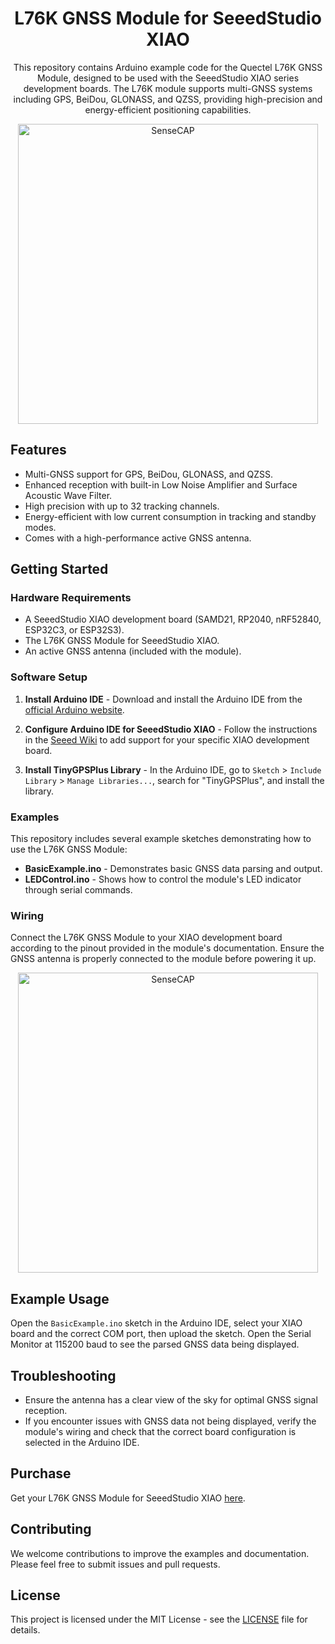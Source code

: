 
<div align="center">

# **L76K GNSS Module for SeeedStudio XIAO**

This repository contains Arduino example code for the Quectel L76K GNSS Module, designed to be used with the SeeedStudio XIAO series development boards. The L76K module supports multi-GNSS systems including GPS, BeiDou, GLONASS, and QZSS, providing high-precision and energy-efficient positioning capabilities.

</div>
<p align="center">
  <a href="https://wiki.seeedstudio.com/get_start_l76k_gnss/">
    <img src="https://files.seeedstudio.com/wiki/Seeeduino-XIAO-Expansion-Board/GPS_Module/L76K/1-L76K-GNSS-Module-for-Seeed-Studio-XIAO-45font.jpg" width="480" height="auto" alt="SenseCAP">
  </a>
</p>
</div>

## Features

- Multi-GNSS support for GPS, BeiDou, GLONASS, and QZSS.
- Enhanced reception with built-in Low Noise Amplifier and Surface Acoustic Wave Filter.
- High precision with up to 32 tracking channels.
- Energy-efficient with low current consumption in tracking and standby modes.
- Comes with a high-performance active GNSS antenna.

## Getting Started

### Hardware Requirements

- A SeeedStudio XIAO development board (SAMD21, RP2040, nRF52840, ESP32C3, or ESP32S3).
- The L76K GNSS Module for SeeedStudio XIAO.
- An active GNSS antenna (included with the module).

### Software Setup

1. **Install Arduino IDE** - Download and install the Arduino IDE from the [official Arduino website](https://www.arduino.cc/en/software).

2. **Configure Arduino IDE for SeeedStudio XIAO** - Follow the instructions in the [Seeed Wiki](https://wiki.seeedstudio.com/Seeeduino-XIAO/#software) to add support for your specific XIAO development board.

3. **Install TinyGPSPlus Library** - In the Arduino IDE, go to `Sketch` > `Include Library` > `Manage Libraries...`, search for "TinyGPSPlus", and install the library.

### Examples

This repository includes several example sketches demonstrating how to use the L76K GNSS Module:

- **BasicExample.ino** - Demonstrates basic GNSS data parsing and output.
- **LEDControl.ino** - Shows how to control the module's LED indicator through serial commands.

### Wiring

Connect the L76K GNSS Module to your XIAO development board according to the pinout provided in the module's documentation. Ensure the GNSS antenna is properly connected to the module before powering it up.

<p align="center">
    <img src="https://files.seeedstudio.com/wiki/Seeeduino-XIAO-Expansion-Board/GPS_Module/L76K/gnss-xiao-assembled.png" width="480" height="auto" alt="SenseCAP">
  </a>
</p>

## Example Usage

Open the `BasicExample.ino` sketch in the Arduino IDE, select your XIAO board and the correct COM port, then upload the sketch. Open the Serial Monitor at 115200 baud to see the parsed GNSS data being displayed.

## Troubleshooting

- Ensure the antenna has a clear view of the sky for optimal GNSS signal reception.
- If you encounter issues with GNSS data not being displayed, verify the module's wiring and check that the correct board configuration is selected in the Arduino IDE.

## Purchase

Get your L76K GNSS Module for SeeedStudio XIAO [here](https://www.seeedstudio.com/L76K-GNSS-Module-for-Seeed-Studio-XIAO-p-5864.html).

## Contributing

We welcome contributions to improve the examples and documentation. Please feel free to submit issues and pull requests.

## License

This project is licensed under the MIT License - see the [LICENSE](LICENSE) file for details.
